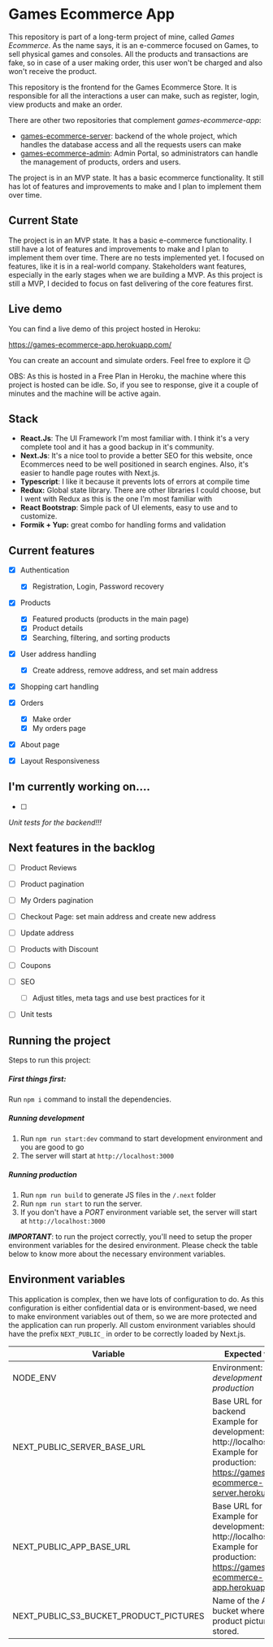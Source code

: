 # Games Ecommerce App
This repository is part of a long-term project of mine, called *Games Ecommerce*.
As the name says, it is an e-commerce focused on Games, to sell physical games and consoles.
All the products and transactions are fake, so in case of a user making order, this user won't be charged and also won't receive the product.

This repository is the frontend for the Games Ecommerce Store. It is responsible for all the interactions a user can make, such as register, login, view products and make an order.

There are other two repositories that complement *games-ecommerce-app*:

- [games-ecommerce-server](https://github.com/vitorbraga/games-ecommerce-server): backend of the whole project, which handles the database access and all the requests users can make
- [games-ecommerce-admin](https://github.com/vitorbraga/games-ecommerce-admin): Admin Portal, so administrators can handle the management of products, orders and users.

The project is in an MVP state. It has a basic ecommerce functionality. It still has lot of features and improvements to make and I plan to implement them over time.



## Current State

The project is in an MVP state. It has a basic e-commerce functionality. I still have a lot of features and improvements to make and I plan to implement them over time.
There are no tests implemented yet. I focused on features, like it is in a real-world company. Stakeholders want features, especially in the early stages when we are building a MVP. As this project is still a MVP, I decided to focus on fast delivering of the core features first.



## Live demo

You can find a live demo of this project hosted in Heroku:

https://games-ecommerce-app.herokuapp.com/

You can create an account and simulate orders. Feel free to explore it 😉

OBS: As this is hosted in a Free Plan in Heroku, the machine where this project is hosted can be idle. So, if you see to response, give it a couple of minutes and the machine will be active again.



## Stack

- **React.Js**: The UI Framework I'm most familiar with. I think it's a very complete tool and it has a good backup in it's community.
- **Next.Js**: It's a nice tool to provide a better SEO for this website, once Ecommerces need to be well positioned in search engines. Also, it's easier to handle page routes with Next.js.
- **Typescript**: I like it because it prevents lots of errors at compile time
- **Redux:** Global state library. There are other libraries I could choose, but I went with Redux as this is the one I'm most familiar with
- **React Bootstrap**: Simple pack of UI elements, easy to use and to customize.
- **Formik + Yup:** great combo for handling forms and validation



## Current features

- [x] Authentication
  - [x] Registration, Login, Password recovery
- [x] Products
  - [x] Featured products (products in the main page)
  - [x] Product details
  - [x] Searching, filtering, and sorting products
- [x] User address handling
  - [x] Create address, remove address, and set main address
- [x] Shopping cart handling
- [x] Orders
  - [x] Make order
  - [x] My orders page
- [x] About page
- [x] Layout Responsiveness



## I'm currently working on....

- [ ] 

*Unit tests for the backend!!!*



## Next features in the backlog

- [ ] Product Reviews
- [ ] Product pagination
- [ ] My Orders pagination
- [ ] Checkout Page: set main address and create new address
- [ ] Update address
- [ ] Products with Discount
- [ ] Coupons
- [ ] SEO
  - [ ] Adjust titles, meta tags and use best practices for it
- [ ] Unit tests



## Running the project

Steps to run this project:

##### First things first:

Run `npm i` command to install the dependencies.

##### Running development

1. Run `npm run start:dev` command to start development environment and you are good to go
2. The server will start at `http://localhost:3000`

##### Running production

1. Run `npm run build` to generate JS files in the `/.next` folder
2. Run `npm run start` to run the server.
3. If you don't have a *PORT* environment variable set, the server will start at `http://localhost:3000`

***IMPORTANT***: to run the project correctly, you'll need to setup the proper environment variables for the desired environment. Please check the table below to know more about the necessary environment variables.



## Environment variables

This application is complex, then we have lots of configuration to do. As this configuration is either confidential data or is environment-based, we need to make environment variables out of them, so we are more protected and the application can run properly.
All custom environment variables should have the prefix `NEXT_PUBLIC_` in order to be correctly loaded by Next.js.

| Variable                               | Expected values                                              |
| -------------------------------------- | ------------------------------------------------------------ |
| NODE_ENV                               | Environment: *development* or *production*                   |
| NEXT_PUBLIC_SERVER_BASE_URL            | Base URL for the backend<br />Example for development:  http://localhost:4000<br />Example for production: https://games-ecommerce-server.herokuapp.com/ |
| NEXT_PUBLIC_APP_BASE_URL               | Base URL for the Store.<br />Example for development:  http://localhost:3000<br />Example for production: https://games-ecommerce-app.herokuapp.com/ |
| NEXT_PUBLIC_S3_BUCKET_PRODUCT_PICTURES | Name of the AWS S3 bucket where the product pictures are stored. |